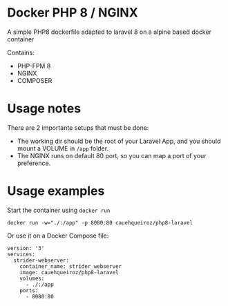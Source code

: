 # Docker PHP 8 / NGINX

A simple PHP8 dockerfile adapted to laravel 8  on a alpine based docker container

Contains:
- PHP-FPM 8
- NGINX
- COMPOSER

# Usage notes

There are 2 importante setups that must be done:

- The working dir should be the root of your Laravel App, and you should mount a VOLUME in `/app` folder.
- The NGINX runs on default 80 port, so you can map a port of your preference.


# Usage examples

Start the container using `docker run`

```
docker run -w="./:/app" -p 8080:80 cauehqueiroz/php8-laravel
```

Or use it on a Docker Compose file:

```
version: '3'
services:
  strider-webserver:
    container_name: strider_webserver
    image: cauehqueiroz/php8-laravel
    volumes:
      - ./:/app
    ports:
      - 8080:80
```
